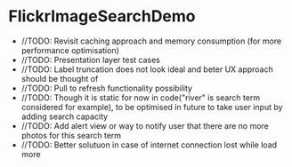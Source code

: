 # FlickrImageSearchDemo



* //TODO: Revisit caching approach and memory consumption (for more performance optimisation)
* //TODO: Presentation layer test cases
* //TODO: Label truncation does not look ideal and beter UX approach should be thought of
* //TODO: Pull to refresh functionality possibility
* //TODO: Though it is static for now in code("river" is search term considered for example), to be optimised in future to take user input by adding search capacity
* //TODO: Add alert view or way to notify user that there are no more photos for this search term
* //TODO: Better solutuon in case of internet connection lost while load more

